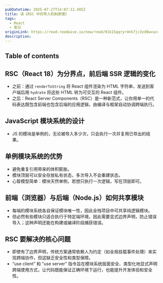 ```yaml
---
pubDatetime: 2025-07-27T14:07:12.405Z
title: 读《RSC 中的导入机制原理》
tags:
  - React
  - 笔记
originLink: https://read.readwise.io/new/read/01k15qqryr4nk7jc3zd0wvazc2
description:
---
```


## Table of contents

## RSC（React 18）为分界点，前后端 SSR 逻辑的变化

- 之前：通过 `renderToString` 将 React 组件渲染为 HTML 字符串，发送到客户端后用 `hydrate` 将这些 HTML 转为可交互的 React 组件。
- 之后：React Server Components（RSC）是一种新范式，让你用单一的代码表达既包含前端也包含后端的应用逻辑，由编译与框架自动协调跨端执行。

## JavaScript 模块系统的设计

- JS 的模块是单例的，无论被导入多少次，只会执行一次并复用已导出的结果。

## 单例模块系统的优势

- 避免重复引用带来的体积膨胀。
- 模块顶层可以安全存放私有状态，多次导入不会重建状态。
- 心智模型简单：模块天然单例，若想只执行一次逻辑，写在顶层即可。

## 前端（浏览器）与后端（Node.js）如何共享模块

- 每端的模块系统各自保证模块唯一性，因此全栈项目中可共享纯逻辑模块。
- 但必然有些模块只适合执行于特定端环境，因此需要显式边界声明，防止错误导入；这种声明还能在构建或编译阶段捕获错误。

## RSC 要解决的核心问题

- 即使有了边界声明，传统方案通常依赖人为约定（如全局挂载事件处理）来实现跨端协作，但这缺乏安全性和类型保障。
- “use client” 和 “use server” 指令旨在模块系统层面安全、类型化地显式声明跨端使用方式，让代码既能保证正确环境下运行，也能提升开发体验和安全性。
